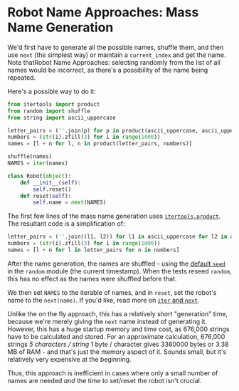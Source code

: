 # Robot Name Approaches: Mass Name Generation

We'd first have to generate all the possible names, shuffle them, and then use
`next` (the simplest way) or maintain a `current_index` and get the name. Note
thatRobot Name Approaches: selecting randomly from the list of all names would
be incorrect, as there's a possibility of the name being repeated.

Here's a possible way to do it:

```python
from itertools import product
from random import shuffle
from string import ascii_uppercase

letter_pairs = (''.join(p) for p in product(ascii_uppercase, ascii_uppercase))
numbers = (str(i).zfill(3) for i in range(1000))
names = [l + n for l, n in product(letter_pairs, numbers)]

shuffle(names)
NAMES = iter(names)

class Robot(object):
    def __init__(self):
        self.reset()
    def reset(self):
        self.name = next(NAMES)
```

The first few lines of the mass name generation uses
[`itertools.product`][itertools-product]. The resultant code is a simplification
of:

```python
letter_pairs = (''.join((l1, l2)) for l1 in ascii_uppercase for l2 in ascii_uppercase)
numbers = (str(i).zfill(3) for i in range(1000))
names = [l + n for l in letter_pairs for n in numbers]
```

After the name generation, the names are shuffled - using the [default
`seed`][random-seed] in the `random` module (the current timestamp). When the
tests reseed `random`, this has no effect as the names were shuffled before
that.

We then set `NAMES` to the iterable of names, and in `reset`, set the robot's
name to the `next(name)`. If you'd like, read more on [`iter` and
`next`][iter-and-next].

Unlike the on the fly approach, this has a relatively short "generation" time,
because we're merely giving the `next` name instead of generating it. However,
this has a huge startup memory and time cost, as 676,000 strings have to be
calculated and stored. For an approximate calculation, 676,000 strings _5
characters / string_ 1 byte / character gives 3380000 bytes or 3.38 MB of RAM -
and that's just the memory aspect of it. Sounds small, but it's relatively very
expensive at the beginning.

Thus, this approach is inefficient in cases where only a small number of names
are needed _and_ the time to set/reset the robot isn't crucial.

[random-seed]: https://docs.python.org/3/library/random.html#random.seed
[iter-and-next]:
  https://www.programiz.com/python-programming/methods/built-in/iter
[itertools-product]:
  https://www.hackerrank.com/challenges/itertools-product/problem
